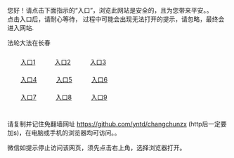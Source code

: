 您好！请点击下面指示的“入口”，浏览此网站是安全的，且为您带来平安。。 <br/>
点击入口后，请耐心等待， 过程中可能会出现无法打开的提示，请忽略，最终会进入网站. </br>

法轮大法在长春<br/>
<div style="padding:10px"><a style="margin:20px" target="_blank" href="https://d2ji5a9xarsrvc.cloudfront.net/2Qpsp?zjbujnh" id="ccLink1" rel="nofollow">入口1</a> <a target="_blank" style="margin:20px" href="https://d31egi2j0wnrw9.cloudfront.net/2Qpsp?gydze" id="ccLink2" rel="nofollow">入口2</a> <a style="margin:20px" target="_blank" href="https://d1f6fdhh1c4dzy.cloudfront.net/2Qpsp?hlkpciwo" id="ccLink3" rel="nofollow">入口3</a></div>

<div style="padding:10px" ><a style="margin:20px" target="_blank" href="https://d2ji5a9xarsrvc.cloudfront.net/2Qpsp?zjbujnh" id="ccLink4" rel="nofollow">入口4</a> <a style="margin:20px" href="https://d31egi2j0wnrw9.cloudfront.net/2Qpsp?gydze" target="_blank" id="ccLink5" rel="nofollow">入口5</a> <a style="margin:20px" href="https://d1f6fdhh1c4dzy.cloudfront.net/2Qpsp?hlkpciwo" target="_blank" id="ccLink6" rel="nofollow">入口6</a></div>

<div style="padding:10px"><a style="margin:20px" target="_blank" href="https://d2ji5a9xarsrvc.cloudfront.net/2Qpsp?zjbujnh" id="ccLink7" rel="nofollow">入口7</a> <a style="margin:20px" href="https://d31egi2j0wnrw9.cloudfront.net/2Qpsp?gydze" target="_blank" id="ccLink8" rel="nofollow">入口8</a> <a style="margin:20px" target="_blank" href="https://d1f6fdhh1c4dzy.cloudfront.net/2Qpsp?hlkpciwo" id="ccLink9" rel="nofollow">入口9</a></div>

<br/>



请复制并记住免翻墙网址 https://github.com/yntd/changchunzx (http后一定要加s)，在电脑或手机的浏览器均可访问。。<br/>

微信如提示停止访问该网页，须先点击右上角，选择浏览器打开。
